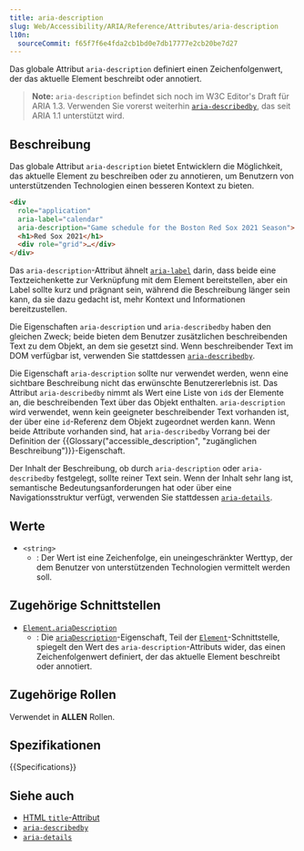 ```yaml
---
title: aria-description
slug: Web/Accessibility/ARIA/Reference/Attributes/aria-description
l10n:
  sourceCommit: f65f7f6e4fda2cb1bd0e7db17777e2cb20be7d27
---
```


Das globale Attribut `aria-description` definiert einen Zeichenfolgenwert, der das aktuelle Element beschreibt oder annotiert.

> **Note:** `aria-description` befindet sich noch im W3C Editor's Draft für ARIA 1.3. Verwenden Sie vorerst weiterhin [`aria-describedby`](/de/docs/Web/Accessibility/ARIA/Reference/Attributes/aria-describedby), das seit ARIA 1.1 unterstützt wird.

## Beschreibung

Das globale Attribut `aria-description` bietet Entwicklern die Möglichkeit, das aktuelle Element zu beschreiben oder zu annotieren, um Benutzern von unterstützenden Technologien einen besseren Kontext zu bieten.

```html
<div
  role="application"
  aria-label="calendar"
  aria-description="Game schedule for the Boston Red Sox 2021 Season">
  <h1>Red Sox 2021</h1>
  <div role="grid">…</div>
</div>
```

Das `aria-description`-Attribut ähnelt [`aria-label`](/de/docs/Web/Accessibility/ARIA/Reference/Attributes/aria-label) darin, dass beide eine Textzeichenkette zur Verknüpfung mit dem Element bereitstellen, aber ein Label sollte kurz und prägnant sein, während die Beschreibung länger sein kann, da sie dazu gedacht ist, mehr Kontext und Informationen bereitzustellen.

Die Eigenschaften `aria-description` und `aria-describedby` haben den gleichen Zweck; beide bieten dem Benutzer zusätzlichen beschreibenden Text zu dem Objekt, an dem sie gesetzt sind. Wenn beschreibender Text im DOM verfügbar ist, verwenden Sie stattdessen [`aria-describedby`](/de/docs/Web/Accessibility/ARIA/Reference/Attributes/aria-describedby).

Die Eigenschaft `aria-description` sollte nur verwendet werden, wenn eine sichtbare Beschreibung nicht das erwünschte Benutzererlebnis ist. Das Attribut `aria-describedby` nimmt als Wert eine Liste von `id`s der Elemente an, die beschreibenden Text über das Objekt enthalten. `aria-description` wird verwendet, wenn kein geeigneter beschreibender Text vorhanden ist, der über eine `id`-Referenz dem Objekt zugeordnet werden kann. Wenn beide Attribute vorhanden sind, hat `aria-describedby` Vorrang bei der Definition der {{Glossary("accessible_description", "zugänglichen Beschreibung")}}-Eigenschaft.

Der Inhalt der Beschreibung, ob durch `aria-description` oder `aria-describedby` festgelegt, sollte reiner Text sein. Wenn der Inhalt sehr lang ist, semantische Bedeutungsanforderungen hat oder über eine Navigationsstruktur verfügt, verwenden Sie stattdessen [`aria-details`](/de/docs/Web/Accessibility/ARIA/Reference/Attributes/aria-details).

## Werte

- `<string>`
  - : Der Wert ist eine Zeichenfolge, ein uneingeschränkter Werttyp, der dem Benutzer von unterstützenden Technologien vermittelt werden soll.

## Zugehörige Schnittstellen

- [`Element.ariaDescription`](/de/docs/Web/API/Element/ariaDescription)
  - : Die [`ariaDescription`](/de/docs/Web/API/Element/ariaDescription)-Eigenschaft, Teil der [`Element`](/de/docs/Web/API/Element)-Schnittstelle, spiegelt den Wert des `aria-description`-Attributs wider, das einen Zeichenfolgenwert definiert, der das aktuelle Element beschreibt oder annotiert.

## Zugehörige Rollen

Verwendet in **ALLEN** Rollen.

## Spezifikationen

{{Specifications}}

## Siehe auch

- [HTML `title`-Attribut](/de/docs/Web/HTML/Global_attributes/title)
- [`aria-describedby`](/de/docs/Web/Accessibility/ARIA/Reference/Attributes/aria-describedby)
- [`aria-details`](/de/docs/Web/Accessibility/ARIA/Reference/Attributes/aria-details)
